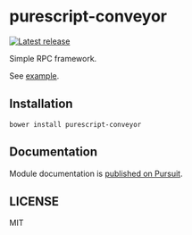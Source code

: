 # purescript-conveyor

[![Latest release](http://img.shields.io/github/release/oreshinya/purescript-conveyor.svg)](https://github.com/oreshinya/purescript-conveyor/releases)

Simple RPC framework.

See [example](https://github.com/oreshinya/purescript-conveyor/blob/master/example/Main.purs).

## Installation

```
bower install purescript-conveyor
```

## Documentation

Module documentation is [published on Pursuit](http://pursuit.purescript.org/packages/purescript-conveyor).

## LICENSE

MIT
